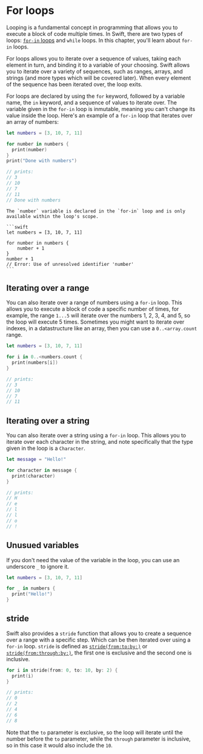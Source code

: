 # For loops

Looping is a fundamental concept in programming that allows you to execute a block of code multiple times.
In Swift, there are two types of loops: [`for-in` loops][for-loops] and `while` loops. 
In this chapter, you'll learn about `for-in` loops.

For loops allows you to iterate over a sequence of values, taking each element in turn, and binding it to a variable of your choosing.
Swift allows you to iterate over a variety of sequences, such as ranges, arrays, and strings (and more types which will be covered later).
When every element of the sequence has been iterated over, the loop exits.

For loops are declared by using the `for` keyword, followed by a variable name, the `in` keyword, and a sequence of values to iterate over.
The variable given in the `for-in` loop is inmutable, meaning you can't change its value inside the loop.
Here's an example of a `for-in` loop that iterates over an array of numbers:

```swift
let numbers = [3, 10, 7, 11]

for number in numbers {
  print(number)
}
print("Done with numbers")

// prints:
// 3
// 10
// 7
// 11
// Done with numbers
```

~~~~exercism/note
The `number` variable is declared in the `for-in` loop and is only available within the loop's scope.

```swift
let numbers = [3, 10, 7, 11]

for number in numbers {
    number + 1
}
number + 1
// Error: Use of unresolved identifier 'number'
```
~~~~

## Iterating over a range

You can also iterate over a range of numbers using a `for-in` loop.
This allows you to execute a block of code a specific number of times, for example, the range `1...5` will iterate over the numbers 1, 2, 3, 4, and 5, so the loop will execute 5 times.
Sometimes you might want to iterate over indexes, in a datastructure like an array, then you can use a `0..<array.count` range.

```swift
let numbers = [3, 10, 7, 11]

for i in 0..<numbers.count {
  print(numbers[i])
}

// prints:
// 3
// 10
// 7
// 11
```

## Iterating over a string

You can also iterate over a string using a `for-in` loop.
This allows you to iterate over each character in the string, and note specifically that the type given in the loop is a `Character`.

```swift
let message = "Hello!"

for character in message {
  print(character)
}

// prints:
// H
// e
// l
// l
// o
// !
```

## Unusued variables

If you don't need the value of the variable in the loop, you can use an underscore `_` to ignore it.

```swift
let numbers = [3, 10, 7, 11]

for _ in numbers {
  print("Hello!")
}
```

## stride

Swift also provides a `stride` function that allows you to create a sequence over a range with a specific step.
Which can be then iterated over using a `for-in` loop.
`stride` is defined as [`stride(from:to:by:)`][stride-to] or [`stride(from:through:by:)`][stride-through], the first one is exclusive and the second one is inclusive.

```swift
for i in stride(from: 0, to: 10, by: 2) {
  print(i)
}

// prints:
// 0
// 2
// 4
// 6
// 8
```

Note that the `to` parameter is exclusive, so the loop will iterate until the number before the `to` parameter, while the `through` parameter is inclusive, so in this case it would also include the `10`.

[stride-to]: https://developer.apple.com/documentation/swift/stride(from:to:by:)
[stride-through]: https://developer.apple.com/documentation/swift/stride(from:through:by:)
[for-loops]: https://docs.swift.org/swift-book/documentation/the-swift-programming-language/controlflow/#For-In-Loops

